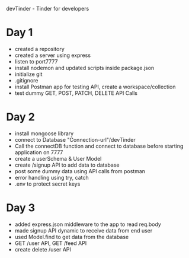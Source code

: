 devTinder - Tinder for developers

# Day 1

- created a repository
- created a server using express
- listen to port7777
- install nodemon and updated scripts inside package.json
- initialize git
- .gitignore
- install Postman app for testing API, create a workspace/collection
- test dummy GET, POST, PATCH, DELETE API Calls

# Day 2

- install mongoose library
- connect to Database "Connection-url"/devTinder
- Call the connectDB function and connect to database before starting application on 7777
- create a userSchema & User Model
- create /signup API to add data to database
- post some dummy data using API calls from postman
- error handling using try, catch
- .env to protect secret keys

# Day 3
- added express.json middleware to the app to read req.body
- made signup API dynamic to receive data from end user
- used Model.find to get data from the database
- GET /user API, GET /feed API
- create delete /user API